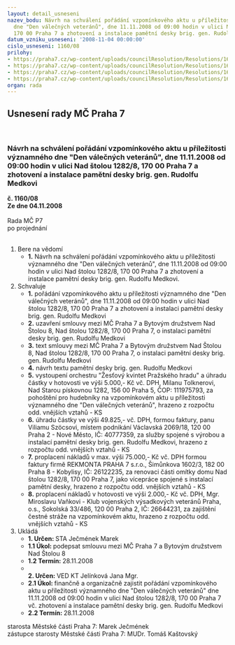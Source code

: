 ```yaml
---
layout: detail_usneseni
nazev_bodu: Návrh na schválení pořádání vzpomínkového aktu u příležitosti významného
  dne "Den válečných veteránů", dne 11.11.2008 od 09:00 hodin v ulici Nad štolou 1282/8,
  170 00 Praha 7 a zhotovení a instalace pamětní desky brig. gen. Rudolfu Medkovi
datum_vzniku_usneseni: '2008-11-04 00:00:00'
cislo_usneseni: 1160/08
prilohy:
- https://praha7.cz/wp-content/uploads/councilResolution/Resolutions/16613/41-kalkulace_-_pam%c4%9btn%c3%ad_deska.rtf
- https://praha7.cz/wp-content/uploads/councilResolution/Resolutions/16613/41-smlouva_o_um%c3%adst%c4%9bn%c3%ad_pam%c4%9btn%c3%ad_desky_-_final.doc
- https://praha7.cz/wp-content/uploads/councilResolution/Resolutions/16613/41-z%c3%a1pis_ze_8._jedn%c3%a1n%c3%ad_kk_ze_dne_03.11.2008.doc
- https://praha7.cz/wp-content/uploads/councilResolution/Resolutions/16613/41-pam%c4%9btn%c3%ad_deska_r._medek_-_n%c3%a1vhr_textu.doc
organ: rada
---
```

<div id="ucUsn_pList" class="usn">
	<span><h2>Usnesení rady MČ Praha 7 </h2>
<br></span><div class="standBody">
<span><h3>Návrh na schválení pořádání vzpomínkového aktu u příležitosti významného dne "Den válečných veteránů", dne 11.11.2008 od 09:00 hodin v ulici Nad štolou 1282/8, 170 00 Praha 7 a zhotovení a instalace pamětní desky brig. gen. Rudolfu Medkovi</h3></span><div class="center">
		<strong>č. 1160/08</strong><br>
	</div>
<div class="center">
		<strong>Ze dne 04.11.2008</strong><br><br>
	</div>Rada MČ P7<br> po projednání<br><br><ol>
<li>Bere na vědomí<ul><li>
<strong>1.</strong> Návrh na schválení pořádání vzpomínkového aktu u příležitosti významného dne "Den válečných veteránů", dne 11.11.2008 od 09:00 hodin v ulici Nad štolou 1282/8, 170 00 Praha 7 a zhotovení a instalace pamětní desky brig. gen. Rudolfu Medkovi.</li></ul>
</li>
<li>Schvaluje<ul>
<li>
<strong>1.</strong> pořádání vzpomínkového aktu u příležitosti významného dne "Den válečných veteránů", dne 11.11.2008 od 09:00 hodin v ulici Nad štolou 1282/8, 170 00 Praha 7 a zhotovení a instalaci pamětní desky brig. gen. Rudolfu Medkovi</li>
<li>
<strong>2.</strong> uzavření smlouvy mezi MČ Praha 7 a Bytovým družstvem Nad Štolou 8, Nad štolou 1282/8, 170 00 Praha 7, o instalaci pamětní desky brig. gen. Rudolfu Medkovi</li>
<li>
<strong>3.</strong> text smlouvy mezi MČ Praha 7 a Bytovým družstvem Nad Štolou 8, Nad štolou 1282/8, 170 00 Praha 7, o instalaci pamětní desky brig. gen. Rudolfu Medkovi</li>
<li>
<strong>4.</strong> návrh textu pamětní desky brig. gen. Rudolfu Medkovi</li>
<li>
<strong>5.</strong> vystoupení orchestru "Žesťový kvintet Pražského hradu" a úhradu částky v hotovosti ve výši 5.000,- Kč vč. DPH, Milanu Tolknerovi, Nad Starou pískovnou 1282, 156 00 Praha 5, ČOP: 111975793, za pohoštění pro hudebníky na vzpomínkovém aktu u příležitosti významného dne "Den válečných veteránů", hrazeno z rozpočtu odd. vnějších vztahů - KS</li>
<li>
<strong>6.</strong> úhradu částky ve výši 49.825,- vč. DPH, formou faktury, panu Viliamu Szöcsovi, místem podnikání Václavská 2069/18, 120 00 Praha 2 - Nové Město, IČ: 40777359, za služby spojené s výrobou a instalací  pamětní desky brig. gen. Rudolfu Medkovi, hrazeno z rozpočtu odd. vnějších vztahů - KS</li>
<li>
<strong>7.</strong> proplacení nákladů v max. výši 75.000,- Kč vč. DPH formou faktury firmě REKMONTA PRAHA 7 s.r.o., Šimůnkova 1602/3, 182 00 Praha 8 - Kobylisy, IČ: 26122235, za renovaci části omítky domu  Nad štolou 1282/8, 170 00 Praha 7, jako vícepráce spojené s instalací pamětní desky, hrazeno z rozpočtu odd. vnějších vztahů - KS </li>
<li>
<strong>8.</strong> proplacení nákladů v hotovosti ve výši 2.000,- Kč vč. DPH, Mgr. Miroslavu Vaňkovi - Klub vojenských výsadkových veteránů Praha, o.s., Sokolská 33/486, 120 00 Praha 2, IČ: 26644231, za zajištění čestné stráže na vzpomínkovém aktu, hrazeno z rozpočtu odd. vnějších vztahů  - KS</li>
</ul>
</li>
<li>Ukládá<ul>
<li>
<strong>1. Určen: </strong>STA Ječmének Marek</li>
<li>
<strong>1.1 Úkol: </strong>podepsat smlouvu mezi MČ Praha 7 a Bytovým družstvem Nad Štolou 8</li>
<li>
<strong>1.2 Termín: </strong>28.11.2008</li>
<li>
<strong><br>2. Určen: </strong>VED KT Jelínková Jana Mgr.</li>
<li>
<strong>2.1 Úkol: </strong>finančně a organizačně zajistit pořádání vzpomínkového aktu u příležitosti významného dne "Den válečných veteránů" dne 11.11.2008 od 09:00 hodin v ulici Nad štolou 1282/8, 170 00 Praha 7 vč. zhotovení a instalace pamětní desky brig. gen. Rudolfu Medkovi</li>
<li>
<strong>2.2 Termín: </strong>28.11.2008</li>
</ul>
</li>
</ol>starosta Městské části Praha 7: Marek Ječmének<br>zástupce starosty Městské části Praha 7: MUDr. Tomáš Kaštovský 
</div>
</div>